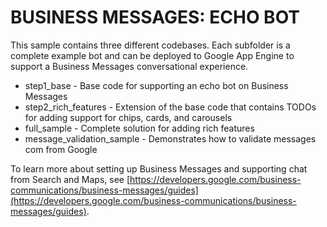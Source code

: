 # BUSINESS MESSAGES: ECHO BOT

This sample contains three different codebases. Each subfolder
is a complete example bot and can be deployed to Google App Engine
to support a Business Messages conversational experience.

* step1_base - Base code for supporting an echo bot on Business Messages
* step2_rich_features - Extension of the base code that contains TODOs
  for adding support for chips, cards, and carousels
* full_sample - Complete solution for adding rich features
* message_validation_sample - Demonstrates how to validate messages com from Google

To learn more about setting up Business Messages and supporting
chat from Search and Maps, see
[https://developers.google.com/business-communications/business-messages/guides](https://developers.google.com/business-communications/business-messages/guides).